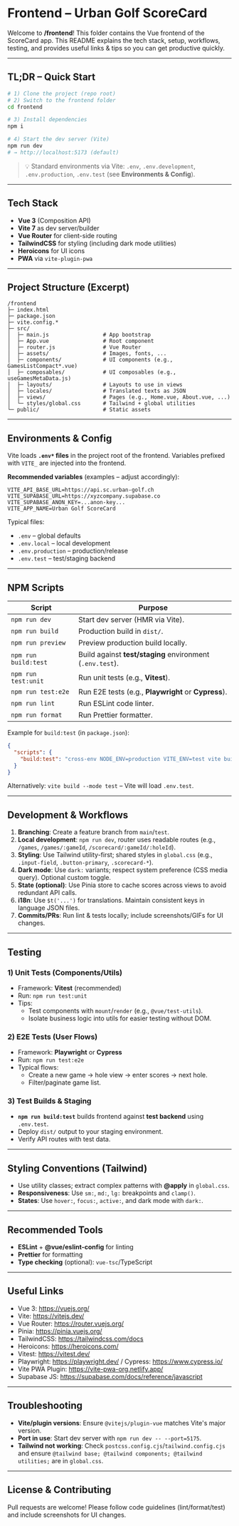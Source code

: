 # Frontend – Urban Golf ScoreCard

Welcome to **/frontend**! This folder contains the Vue frontend of the ScoreCard app. This README explains the tech stack, setup, workflows, testing, and provides useful links & tips so you can get productive quickly.

---

## TL;DR – Quick Start
```bash
# 1) Clone the project (repo root)
# 2) Switch to the frontend folder
cd frontend

# 3) Install dependencies
npm i

# 4) Start the dev server (Vite)
npm run dev
# → http://localhost:5173 (default)
```
> 💡 Standard environments via Vite: `.env`, `.env.development`, `.env.production`, `.env.test` (see **Environments & Config**).

---

## Tech Stack
- **Vue 3** (Composition API)
- **Vite 7** as dev server/builder
- **Vue Router** for client-side routing
- **TailwindCSS** for styling (including dark mode utilities)
- **Heroicons** for UI icons
- **PWA** via `vite-plugin-pwa`

---

## Project Structure (Excerpt)
```
/frontend
├─ index.html
├─ package.json
├─ vite.config.*
├─ src/
│  ├─ main.js                 # App bootstrap
│  ├─ App.vue                 # Root component
│  ├─ router.js               # Vue Router
│  ├─ assets/                 # Images, fonts, ...
│  ├─ components/             # UI components (e.g., GamesListCompact*.vue)
│  ├─ composables/            # UI composables (e.g., useGamesMetaData.js)
│  ├─ layouts/                # Layouts to use in views
│  ├─ locales/                # Translated texts as JSON
│  ├─ views/                  # Pages (e.g., Home.vue, About.vue, ...)
│  └─ styles/global.css       # Tailwind + global utilities
└─ public/                    # Static assets
```

---

## Environments & Config
Vite loads **`.env*` files** in the project root of the frontend. Variables prefixed with `VITE_` are injected into the frontend.

**Recommended variables** (examples – adjust accordingly):
```
VITE_API_BASE_URL=https://api.sc.urban-golf.ch
VITE_SUPABASE_URL=https://xyzcompany.supabase.co
VITE_SUPABASE_ANON_KEY=...anon-key...
VITE_APP_NAME=Urban Golf ScoreCard
```
Typical files:
- `.env` – global defaults
- `.env.local` – local development
- `.env.production` – production/release
- `.env.test` – test/staging backend

---

## NPM Scripts
| Script               | Purpose                                                  |
| -------------------- | -------------------------------------------------------- |
| `npm run dev`        | Start dev server (HMR via Vite).                         |
| `npm run build`      | Production build in `dist/`.                             |
| `npm run preview`    | Preview production build locally.                        |
| `npm run build:test` | Build against **test/staging** environment (`.env.test`).|
| `npm run test:unit`  | Run unit tests (e.g., **Vitest**).                        |
| `npm run test:e2e`   | Run E2E tests (e.g., **Playwright** or **Cypress**).      |
| `npm run lint`       | Run ESLint code linter.                                  |
| `npm run format`     | Run Prettier formatter.                                  |

Example for `build:test` (in `package.json`):
```json
{
  "scripts": {
    "build:test": "cross-env NODE_ENV=production VITE_ENV=test vite build"
  }
}
```
Alternatively: `vite build --mode test` – Vite will load `.env.test`.

---

## Development & Workflows
1. **Branching**: Create a feature branch from `main`/`test`.
2. **Local development**: `npm run dev`, router uses readable routes (e.g., `/games`, `/games/:gameId`, `/scorecard/:gameId/:holeId`).
3. **Styling**: Use Tailwind utility-first; shared styles in `global.css` (e.g., `.input-field`, `.button-primary`, `.scorecard-*`).
4. **Dark mode**: Use `dark:` variants; respect system preference (CSS media query). Optional custom toggle.
5. **State (optional)**: Use Pinia store to cache scores across views to avoid redundant API calls.
6. **i18n**: Use `$t('...')` for translations. Maintain consistent keys in language JSON files.
7. **Commits/PRs**: Run lint & tests locally; include screenshots/GIFs for UI changes.

---

## Testing
### 1) Unit Tests (Components/Utils)
- Framework: **Vitest** (recommended)
- Run: `npm run test:unit`
- Tips:
  - Test components with `mount`/`render` (e.g., `@vue/test-utils`).
  - Isolate business logic into utils for easier testing without DOM.

### 2) E2E Tests (User Flows)
- Framework: **Playwright** or **Cypress**
- Run: `npm run test:e2e`
- Typical flows:
  - Create a new game → hole view → enter scores → next hole.
  - Filter/paginate game list.

### 3) Test Builds & Staging
- **`npm run build:test`** builds frontend against **test backend** using `.env.test`.
- Deploy `dist/` output to your staging environment.
- Verify API routes with test data.

---

## Styling Conventions (Tailwind)
- Use utility classes; extract complex patterns with **@apply** in `global.css`.
- **Responsiveness**: Use `sm:`, `md:`, `lg:` breakpoints and `clamp()`.
- **States**: Use `hover:`, `focus:`, `active:`, and dark mode with `dark:`.

---

## Recommended Tools
- **ESLint** + **@vue/eslint-config** for linting
- **Prettier** for formatting
- **Type checking** (optional): `vue-tsc`/TypeScript

---

## Useful Links
- Vue 3: https://vuejs.org/
- Vite: https://vitejs.dev/
- Vue Router: https://router.vuejs.org/
- Pinia: https://pinia.vuejs.org/
- TailwindCSS: https://tailwindcss.com/docs
- Heroicons: https://heroicons.com/
- Vitest: https://vitest.dev/
- Playwright: https://playwright.dev/ / Cypress: https://www.cypress.io/
- Vite PWA Plugin: https://vite-pwa-org.netlify.app/
- Supabase JS: https://supabase.com/docs/reference/javascript

---

## Troubleshooting
- **Vite/plugin versions**: Ensure `@vitejs/plugin-vue` matches Vite's major version.
- **Port in use**: Start dev server with `npm run dev -- --port=5175`.
- **Tailwind not working**: Check `postcss.config.cjs`/`tailwind.config.cjs` and ensure `@tailwind base; @tailwind components; @tailwind utilities;` are in `global.css`.

---

## License & Contributing
Pull requests are welcome! Please follow code guidelines (lint/format/test) and include screenshots for UI changes.